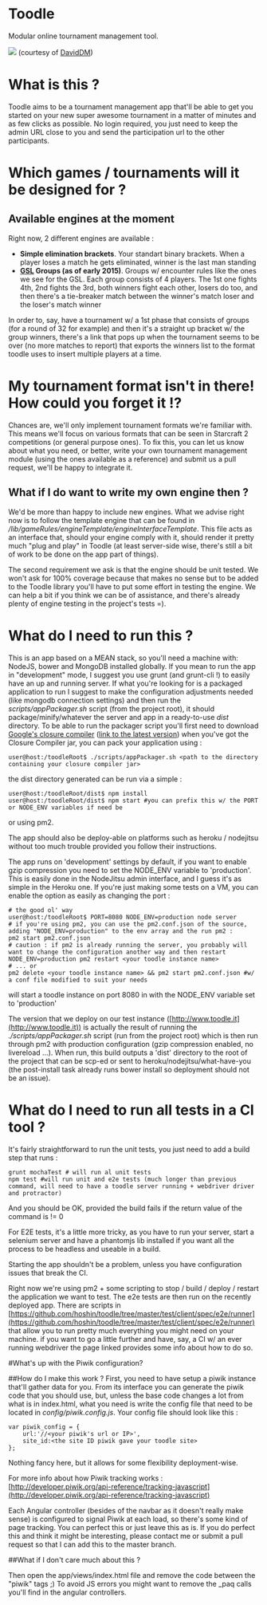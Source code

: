 Toodle
======

Modular online tournament management tool.

<a href="https://david-dm.org/hoshin/toodle"><img src="https://david-dm.org/hoshin/toodle.png"/></a> (courtesy of [DavidDM](https://david-dm.org))

# What is this ?
Toodle aims to be a tournament management app that'll be able to get you started on your new super awesome tournament in a matter of minutes and as few clicks as possible.
No login required, you just need to keep the admin URL close to you and send the participation url to the other participants.

# Which games / tournaments will it be designed for ?

## Available engines at the moment
Right now, 2 different engines are available :

* **Simple elimination brackets**. Your standart binary brackets. When a player loses a match he gets eliminated, winner is the last man standing
* **<a href="http://wiki.teamliquid.net/starcraft2/GOMTV_Global_StarCraft_II_League">GSL</a> Groups (as of early 2015)**. Groups w/ encounter rules like the ones we see for the GSL. Each group consists of 4 players.
The 1st one fights 4th, 2nd fights the 3rd, both winners fight each other, losers do too, and then there's a tie-breaker match between the winner's match loser and the loser's match winner

In order to, say, have a tournament w/ a 1st phase that consists of groups (for a round of 32 for example) and then it's a straight up bracket w/ the group winners, there's a link that pops up when the tournament seems to be over (no more matches to report) that exports the winners list to the format toodle uses to insert multiple players at a time.

# My tournament format isn't in there! How could you forget it !?
Chances are, we'll only implement tournament formats we're familiar with. This means we'll focus on various formats that can be seen in Starcraft 2 competitions (or general purpose ones). To fix this, you can let us know about what you need, or better, write your own tournament management module (using the ones available as a reference) and submit us a pull request, we'll be happy to integrate it.

## What if I do want to write my own engine then ?
We'd be more than happy to include new engines. What we advise right now is to follow the template engine that can be found in _/lib/gameRules/engineTemplate/engineInterfaceTemplate_. This file acts as an interface that, should your engine comply with it, should render it pretty much "plug and play" in Toodle (at least server-side wise, there's still a bit of work to be done on the app part of things).

The second requirement we ask is that the engine should be unit tested. We won't ask for 100% coverage because that makes no sense but to be added to the Toodle library you'll have to put some effort in testing the engine. We can help a bit if you think we can be of assistance, and there's already plenty of engine testing in the project's tests =).

# What do I need to run this ?
This is an app based on a MEAN stack, so you'll need a machine with: NodeJS, bower and MongoDB installed globally. If you mean to run the app in "development" mode, I suggest you use grunt (and grunt-cli !) to easily have an up and running server.
If what you're looking for is a packaged application to run I suggest to make the configuration adjustments needed (like mongodb connection settings) and then run the _scripts/appPackager.sh_ script (from the project root), it should package/minify/whatever the server and app in a ready-to-use _dist_ directory.
To be able to run the packager script you'll first need to download [Google's closure compiler](https://developers.google.com/closure/compiler/) ([link to the latest version](http://dl.google.com/closure-compiler/compiler-latest.zip)) when you've got the Closure Compiler jar, you can pack your application using :

    user@host:/toodleRoot$ ./scripts/appPackager.sh <path to the directory containing your closure compiler jar>

the dist directory generated can be run via a simple :

    user@host:/toodleRoot/dist$ npm install
    user@host:/toodleRoot/dist$ npm start #you can prefix this w/ the PORT or NODE_ENV variables if need be

or using pm2.

The app should also be deploy-able on platforms such as heroku / nodejitsu without too much trouble provided you follow their instructions.

The app runs on 'development' settings by default, if you want to enable gzip compression you need to set the NODE_ENV variable to 'production'. This is easily done in the NodeJitsu admin interface, and I guess it's as simple in the Heroku one. If you're just making some tests on a VM, you can enable the option as easily as changing the port :

    # the good ol' way
    user@host:/toodleRoot$ PORT=8080 NODE_ENV=production node server
    # if you're using pm2, you can use the pm2.conf.json of the source, adding "NODE_ENV=production" to the env array and the run pm2 :
    pm2 start pm2.conf.json
    # caution : if pm2 is already running the server, you probably will want to change the configuration another way and then restart
    NODE_ENV=production pm2 restart <your toodle instance name>
    # ... or
    pm2 delete <your toodle instance name> && pm2 start pm2.conf.json #w/ a conf file modified to suit your needs

will start a toodle instance on port 8080 in with the NODE_ENV variable set to 'production'

The version that we deploy on our test instance ([http://www.toodle.it](http://www.toodle.it)) is actually the result of running the _./scripts/appPackager.sh_ script (run from the project root) which is then run through pm2 with production configuration (gzip compression enabled, no livereload ...). When run, this build outputs a 'dist' directory to the root of the project that can be scp-ed or sent to heroku/nodejitsu/what-have-you (the post-install task already runs bower install so deployment should not be an issue).
# What do I need to run all tests in a CI tool ?
It's fairly straightforward to run the unit tests, you just need to add a build step that runs : 

    grunt mochaTest # will run al unit tests
    npm test #will run unit and e2e tests (much longer than previous command, will need to have a toodle server running + webdriver driver and protractor)

And you should be OK, provided the build fails if the return value of the command is != 0

For E2E tests, it's a little more tricky, as you have to run your server, start a selenium server and have a phantomjs lib installed if you want all the process to be headless and useable in a build.

Starting the app shouldn't be a problem, unless you have configuration issues that break the CI.

Right now we're using pm2 + some scripting to stop / build / deploy / restart the application we want to test. The e2e tests are then run on the recently deployed app. There are scripts in [https://github.com/hoshin/toodle/tree/master/test/client/spec/e2e/runner](https://github.com/hoshin/toodle/tree/master/test/client/spec/e2e/runner) that allow you to run pretty much everything you might need on your machine. if you want to go a little further and have, say, a CI w/ an ever running webdriver the page linked provides some info about how to do so.

#What's up with the Piwik configuration?

##How do I make this work ?
First, you need to have setup a piwik instance that'll gather data for you. From its interface you can generate the piwik code that you should use, but, unless the base code changes a lot from what is in index.html, what you need is write the config file that need to be located in _config/piwik.config.js_.
Your config file should look like this :

    var piwik_config = {
        url:'//<your piwik's url or IP>',
        site_id:<the site ID piwik gave your toodle site>
    };

Nothing fancy here, but it allows for some flexibility deployment-wise.

For more info about how Piwik tracking works : [http://developer.piwik.org/api-reference/tracking-javascript](http://developer.piwik.org/api-reference/tracking-javascript)

Each Angular controller (besides of the navbar as it doesn't really make sense) is configured to signal Piwik at each load, so there's some kind of page tracking. You can perfect this or just leave this as is. If you do perfect this and think it might be interesting, please contact me or submit a pull request so that I can add this to the master branch.

##What if I don't care much about this ?

Then open the app/views/index.html file and remove the code between the "piwik" tags ;) To avoid JS errors you might want to remove the _paq calls you'll find in the angular controllers.
    
